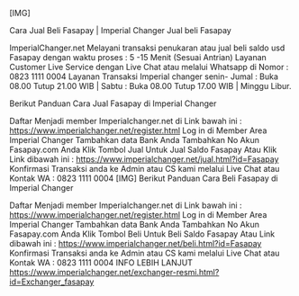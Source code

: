 [​IMG]

Cara Jual Beli Fasapay | Imperial Changer Jual beli Fasapay

ImperialChanger.net Melayani transaksi penukaran atau jual beli saldo usd Fasapay dengan waktu proses : 5 -15 Menit (Sesuai Antrian) Layanan Customer Live Service dengan Live Chat atau melalui Whatsapp di Nomor : 0823 1111 0004 Layanan Transaksi Imperial changer senin- Jumal : Buka 08.00 Tutup 21.00 WIB | Sabtu : Buka 08.00 Tutup 17.00 WIB | Minggu Libur.

Berikut Panduan Cara Jual Fasapay di Imperial Changer

Daftar Menjadi member Imperialchanger.net di Link bawah ini :
https://www.imperialchanger.net/register.html
Log in di Member Area Imperial Changer
Tambahkan data Bank Anda
Tambahkan No Akun Fasapay.com Anda
Klik Tombol Jual Untuk Jual Saldo Fasapay Atau Klik Link dibawah ini :
https://www.imperialchanger.net/jual.html?id=Fasapay
Konfirmasi Transaksi anda ke Admin atau CS kami melalui Live Chat atau Kontak WA : 0823 1111 0004
[​IMG]
Berikut Panduan Cara Beli Fasapay di Imperial Changer

Daftar Menjadi member Imperialchanger.net di Link bawah ini :
https://www.imperialchanger.net/register.html
Log in di Member Area Imperial Changer
Tambahkan data Bank Anda
Tambahkan No Akun Fasapay.com Anda
Klik Tombol Beli Untuk Beli Saldo Fasapay Atau Link dibawah ini :
https://www.imperialchanger.net/beli.html?id=Fasapay
Konfirmasi Transaksi anda ke Admin atau CS kami melalui Live Chat atau Kontak WA : 0823 1111 0004
INFO LEBIH LANJUT 
https://www.imperialchanger.net/exchanger-resmi.html?id=Exchanger_fasapay

